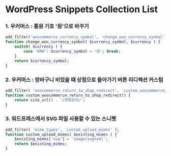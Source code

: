 # WordPress Snippets Collection List

### 1. 우커머스 : 통원 기호 '원'으로 바꾸기

```php
add_filter('woocommerce_currency_symbol', 'change_won_currency_symbol', 10, 2);
function change_won_currency_symbol( $currency_symbol, $currency ) {
    switch( $currency ) {
        case 'KRW': $currency_symbol = '원'; break;
    }
    return $currency_symbol;
}
```

### 2. 우커머스 : 장바구니 비었을 때 상점으로 돌아가기 버튼 리디랙션 커스텀

```php
add_filter( 'woocommerce_return_to_shop_redirect', 'custom_woocommerce_return_to_shop_redirect' );
function custom_woocommerce_return_to_shop_redirect() {
    return site_url() . '/전체강의/';
}
```

### 3. 워드프레스에서 SVG 파일 사용할 수 있는 스니펫
```php
add_filter( 'mime_types', 'custom_upload_mimes' );
function custom_upload_mimes( $existing_mimes ) {
	$existing_mimes['svg'] = 'image/svg+xml';
	return $existing_mimes;
}
```
